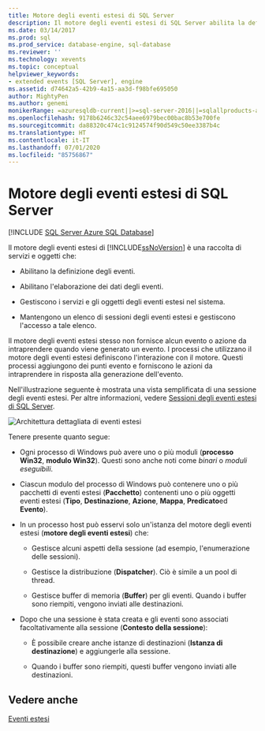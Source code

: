```yaml
---
title: Motore degli eventi estesi di SQL Server
description: Il motore degli eventi estesi di SQL Server abilita la definizione degli eventi e l'elaborazione dei dati degli eventi, gestisce gli eventi estesi e mantiene un elenco di sessioni.
ms.date: 03/14/2017
ms.prod: sql
ms.prod_service: database-engine, sql-database
ms.reviewer: ''
ms.technology: xevents
ms.topic: conceptual
helpviewer_keywords:
- extended events [SQL Server], engine
ms.assetid: d74642a5-42b9-4a15-aa3d-f98bfe695050
author: MightyPen
ms.author: genemi
monikerRange: =azuresqldb-current||>=sql-server-2016||=sqlallproducts-allversions||>=sql-server-linux-2017||=azuresqldb-mi-current
ms.openlocfilehash: 9178b6246c32c54aee6979bec00bac8b53e700fe
ms.sourcegitcommit: da88320c474c1c9124574f90d549c50ee3387b4c
ms.translationtype: HT
ms.contentlocale: it-IT
ms.lasthandoff: 07/01/2020
ms.locfileid: "85756867"
---
```

# <a name="sql-server-extended-events-engine"></a>Motore degli eventi estesi di SQL Server

[!INCLUDE [SQL Server Azure SQL Database](../../includes/applies-to-version/sql-asdb.md)]

  Il motore degli eventi estesi di [!INCLUDE[ssNoVersion](../../includes/ssnoversion-md.md)] è una raccolta di servizi e oggetti che:  
  
-   Abilitano la definizione degli eventi.  
  
-   Abilitano l'elaborazione dei dati degli eventi.  
  
-   Gestiscono i servizi e gli oggetti degli eventi estesi nel sistema.  
  
-   Mantengono un elenco di sessioni degli eventi estesi e gestiscono l'accesso a tale elenco.  
  
 Il motore degli eventi estesi stesso non fornisce alcun evento o azione da intraprendere quando viene generato un evento. I processi che utilizzano il motore degli eventi estesi definiscono l'interazione con il motore. Questi processi aggiungono dei punti evento e forniscono le azioni da intraprendere in risposta alla generazione dell'evento.  
  
 Nell'illustrazione seguente è mostrata una vista semplificata di una sessione degli eventi estesi. Per altre informazioni, vedere [Sessioni degli eventi estesi di SQL Server](../../relational-databases/extended-events/sql-server-extended-events-sessions.md).  
  
 ![Architettura dettagliata di eventi estesi](../../relational-databases/extended-events/media/xearchitecturedetailed.gif "Architettura dettagliata di eventi estesi")  
  
 Tenere presente quanto segue:  
  
-   Ogni processo di Windows può avere uno o più moduli (**processo Win32**, **modulo Win32**). Questi sono anche noti come *binari* o *moduli eseguibili*.  
  
-   Ciascun modulo del processo di Windows può contenere uno o più pacchetti di eventi estesi (**Pacchetto**) contenenti uno o più oggetti eventi estesi (**Tipo**, **Destinazione**, **Azione**, **Mappa**, **Predicato**ed **Evento**).  
  
-   In un processo host può esservi solo un'istanza del motore degli eventi estesi (**motore degli eventi estesi**) che:  
  
    -   Gestisce alcuni aspetti della sessione (ad esempio, l'enumerazione delle sessioni).  
  
    -   Gestisce la distribuzione (**Dispatcher**). Ciò è simile a un pool di thread.  
  
    -   Gestisce buffer di memoria (**Buffer**) per gli eventi. Quando i buffer sono riempiti, vengono inviati alle destinazioni.  
  
-   Dopo che una sessione è stata creata e gli eventi sono associati facoltativamente alla sessione (**Contesto della sessione**):  
  
    -   È possibile creare anche istanze di destinazioni (**Istanza di destinazione**) e aggiungerle alla sessione.  
  
    -   Quando i buffer sono riempiti, questi buffer vengono inviati alle destinazioni.  
  
## <a name="see-also"></a>Vedere anche  
 [Eventi estesi](../../relational-databases/extended-events/extended-events.md)  
  
  
